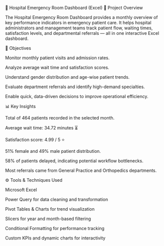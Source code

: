 🏥 Hospital Emergency Room Dashboard (Excel)
🧩 Project Overview

The Hospital Emergency Room Dashboard provides a monthly overview of key performance indicators in emergency patient care.
It helps hospital administrators and management teams track patient flow, waiting times, satisfaction levels, and departmental referrals — all in one interactive Excel dashboard.

🎯 Objectives

Monitor monthly patient visits and admission rates.

Analyze average wait time and satisfaction scores.

Understand gender distribution and age-wise patient trends.

Evaluate department referrals and identify high-demand specialties.

Enable quick, data-driven decisions to improve operational efficiency.

📊 Key Insights

Total of 464 patients recorded in the selected month.

Average wait time: 34.72 minutes ⏳

Satisfaction score: 4.99 / 5 ⭐

51% female and 49% male patient distribution.

58% of patients delayed, indicating potential workflow bottlenecks.

Most referrals came from General Practice and Orthopedics departments.

⚙️ Tools & Techniques Used

Microsoft Excel

Power Query for data cleaning and transformation

Pivot Tables & Charts for trend visualization

Slicers for year and month-based filtering

Conditional Formatting for performance tracking

Custom KPIs and dynamic charts for interactivity
